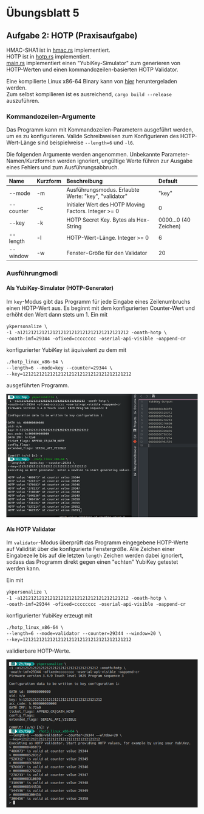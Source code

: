 # Übungsblatt 5

## Aufgabe 2: HOTP (Praxisaufgabe)

HMAC-SHA1 ist in [hmac.rs](exercise_2/src/hmac.rs) implementiert.\
HOTP ist in [hotp.rs](exercise_2/src/hotp.rs) implementiert.\
[main.rs](exercise_2/src/main.rs) implementiert einen "YubiKey-Simulator" zum generieren von HOTP-Werten
und einen kommandozeilen-basierten HOTP Validator.

Eine kompilierte Linux x86-64 Binary kann von [hier](exercise_2/assets/hotp_linux_x86-64?raw=true) heruntergeladen werden.\
Zum selbst kompilieren ist es ausreichend, `cargo build --release` auszuführen.

### Kommandozeilen-Argumente

Das Programm kann mit Kommandozeilen-Parametern ausgeführt werden, um es zu konfigurieren. Valide Schreibweisen zum
Konfigurieren des HOTP-Wert-Länge sind beispielweise `--length=6` und `-l6`.

Die folgenden Argumente werden angenommen. Unbekannte Parameter-Namen/Kurzformen werden ignoriert, ungültige Werte führen zur Ausgabe eines Fehlers und zum Ausführungsabbruch.

| Name      | Kurzform | Beschreibung                                         | Default               |
| :-------- | :------- | :--------------------------------------------------- | :-------------------- |
| --mode    | -m       | Ausführungsmodus. Erlaubte Werte: "key", "validator" | "key"                 |
| --counter | -c       | Initialer Wert des HOTP Moving Factors. Integer >= 0 | 0                     |
| --key     | -k       | HOTP Secret Key. Bytes als Hex-String                | 0000...0 (40 Zeichen) |
| --length  | -l       | HOTP-Wert-Länge. Integer >= 0                        | 6                     |
| --window  | -w       | Fenster-Größe für den Validator                      | 20                    |

### Ausführungmodi

#### Als YubiKey-Simulator (HOTP-Generator)

Im `key`-Modus gibt das Programm für jede Eingabe eines Zeilenumbruchs einen HOTP-Wert aus. Es beginnt mit dem
konfigurierten Counter-Wert und erhöht den Wert dann stets um 1.
Ein mit
```
ykpersonalize \
-1 -a1212121212121212121212121212121212121212 -ooath-hotp \
-ooath-imf=29344 -ofixed=cccccccc -oserial-api-visible -oappend-cr
```
konfigurierter YubiKey ist äquivalent zu dem mit
```
./hotp_linux_x86-64 \
--length=6 --mode=key --counter=29344 \
--key=1212121212121212121212121212121212121212
```
ausgeführten Programm.

<img src="exercise_2/assets/screenshot2.png" width="600px" />

#### Als HOTP Validator

Im `validator`-Modus überprüft das Programm eingegebene HOTP-Werte auf Validität über die konfigurierte Fenstergröße. Alle Zeichen einer Eingabezeile bis auf die letzten `length` Zeichen werden dabei ignoriert, sodass das Programm direkt gegen einen "echten" YubiKey getestet werden kann.

Ein mit
```
ykpersonalize \
-1 -a1212121212121212121212121212121212121212 -ooath-hotp \
-ooath-imf=29344 -ofixed=cccccccc -oserial-api-visible -oappend-cr
```
konfigurierter YubiKey erzeugt mit
```
./hotp_linux_x86-64 \
--length=6 --mode=validator --counter=29344 --window=20 \
--key=1212121212121212121212121212121212121212
```
validierbare HOTP-Werte.

<img src="exercise_2/assets/screenshot1.png" width="600px" />